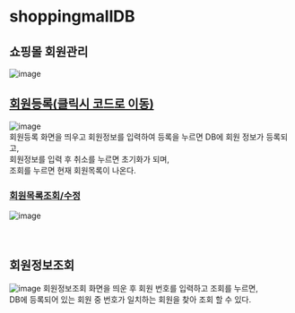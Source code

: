 # shoppingmallDB
## 쇼핑몰 회원관리 <br>
![image](https://github.com/gkstmdrb/shoppingmallDB/assets/114748816/a0545b13-7d47-4cfe-9cf5-bfbe55211e06)
<br>
## [회원등록(클릭시 코드로 이동)](https://github.com/gkstmdrb/shoppingmallDB/blob/main/src/main/webapp/join.jsp)
![image](https://github.com/gkstmdrb/shoppingmallDB/assets/114748816/30764649-f5f2-471e-b5c0-72f0758b551a)<br>
회원등록 화면을 띄우고 회원정보를 입력하여 등록을 누르면 DB에 회원 정보가 등록되고, <br>
회원정보를 입력 후 취소를 누르면 초기화가 되며, <br>
조회를 누르면 현재 회원목록이 나온다. <br>

### [회원목록조회/수정](https://github.com/gkstmdrb/shoppingmallDB/blob/main/src/main/webapp/member_list.jsp)
![image](https://github.com/gkstmdrb/shoppingmallDB/assets/114748816/0e37ceb8-45d7-468b-9a3f-9c1aeb26aa21)
<br><br><br>

## 회원정보조회
![image](https://github.com/gkstmdrb/shoppingmallDB/assets/114748816/8cd87a0c-0133-4d89-b717-f5fe3f6f1639)
회원정보조회 화면을 띄운 후 회원 번호를 입력하고 조회를 누르면, <br>
DB에 등록되어 있는 회원 중 번호가 일치하는 회원을 찾아 조회 할 수 있다. <br><br>

